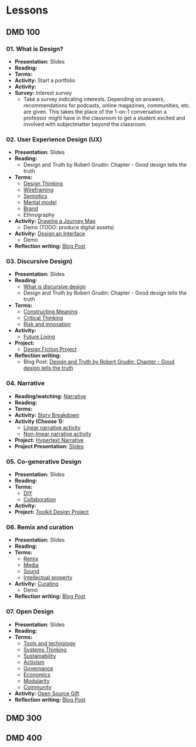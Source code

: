 # Lessons
## DMD 100
### 01. What is Design?
- **Presentation:** Slides
- **Reading:** 
- **Terms:**
- **Activity:** Start a portfolio
- **Activity:** 
- **Survey:** Interest survey
  - Take a survey indicating interests. Depending on answers, recommendations for podcasts, online magazines, communities, etc. are given. This takes the place of the 1-on-1 conversation a professor might have in the classroom to get a student excited and involved with subjectmatter beyond the classroom.

### 02. User Experience Design (UX)
- **Presentation:** Slides
- **Reading:** 
  - Design and Truth by Robert Grudin: Chapter - Good design tells the truth
- **Terms:**
  - [Design Thinking](../topics/design_thinking.md)
  - [Wireframing](../topics/wireframing.md)
  - [Semiotics](../topics/semiotics.md)
  - [Mental model](../topics/mental_model.md)
  - [Brand](../topics/brand.md)
  - Ethnography
- **Activity:** [Drawing a Journey Map](../practice/drawing_a_journey_map.md)
  - Demo (TODO: produce digital assets)
- **Activity:** [Design an Interface](../practice/design_an_interface.md)
  - Demo
- **Reflection writing:** [Blog Post](../practice/blog_post_ux.md)

### 03. Discursive Design)
- **Presentation:** Slides
- **Reading:** 
  - [What is discursive design](http://www.core77.com/posts/41991/What-is-Discursive-Design)
  - Design and Truth by Robert Grudin: Chapter - Good design tells the truth
- **Terms:**
  - [Constructing Meaning](../topics/critical_thinking.md)
  - [Critical Thinking](../topics/critical_thinking.md)
  - [Risk and innovation](../topics/risk_and_innovation.md)
- **Activity:** 
  - [Future Living](../practice/future_living.md)
- **Project:**
  - [Design Fiction Project](../projects/design_fiction_project.md)
- **Reflection writing:**
  - Blog Post: [Design and Truth by Robert Grudin: Chapter - Good design tells the truth](../practice/writing_prompt_design_and_truth.md)

### 04. Narrative
- **Reading/watching:** [Narrative](../topics/narrative.md)
- **Reading:** 
- **Terms:**
- **Activity:** [Story Breakdown](practice/story_breakdown.md)
- **Activity (Choose 1):**
  - [Linear narrative activity](../practice/linear_narrative.md)
  - [Non-linear narrative activity](../practice/non-linear_narrative.md)
- **Project:** [Hypertext Narrative](../projects/hypertext_narrative_project.md)
- **Project Presentation:** [Slides](../practice/blog_post_narrative.md)

### 05. Co-generative Design
- **Presentation:** Slides
- **Reading:**
- **Terms:**
  - [DIY](../topics/diy.md)
  - [Collaboration](../topics/collaboration.md)
- **Activity:** 
- **Project:** [Toolkit Design Project](../projects/toolkit_design_project.md)

### 06. Remix and curation
- **Presentation:** Slides
- **Reading:** 
- **Terms:**
  - [Remix](../topics/remix.md)
  - [Media](../topics/media.md)
  - [Sound](../topics/sound.md)
  - [Intellectual property](../topics/intellectual-property.md)
- **Activity:** [Curating](../practice/curating-for-an-idea.md)
  - Demo
- **Reflection writing:** [Blog Post](../practice/blog_post_remix_curation.md)

### 07. Open Design
- **Presentation:** Slides
- **Reading:**
- **Terms:**
  - [Tools and technology](../topics/tools_and_technology.md)
  - [Systems Thinking](../topics/systems_thinking.md)
  - [Sustainability](../topics/sustainability.md)
  - [Activism](../topics/activism.md)
  - [Governance](../topics/governance.md)
  - [Economics](../topics/economics.md)
  - [Modularity](../topics/modularity.md)
  - [Community](../topics/community.md)
- **Activity:** [Open Source Gift](../practice/open_source_gift.md)
- **Reflection writing:** [Blog Post](../practice/blog_post_open_design.md)

## DMD 300

## DMD 400
